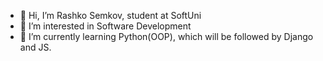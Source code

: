 - 👋 Hi, I’m Rashko Semkov, student at SoftUni
- 👀 I’m interested in Software Development
- 🌱 I’m currently learning Python(OOP), which will be followed by Django and JS.
  
<!---
rsemkov/rsemkov is a ✨ special ✨ repository because its `README.md` (this file) appears on your GitHub profile.
You can click the Preview link to take a look at your changes.
--->
